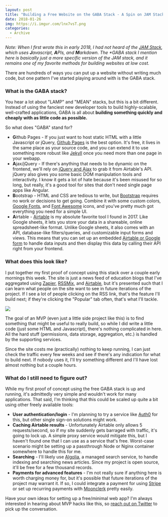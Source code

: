 ```yaml
---
layout: post
title: "Building a Free Website on the GABA Stack - A Spin on JAM Stack"
date: 2018-01-26
img: https://i.imgur.com/lnx7vsT.png
categories:
  - Archive
---
```


_Note: When I first wrote this in early 2018, I had not heard of the [JAM Stack](https://jamstack.org/), which uses **J**avascript, **A**PIs, and **M**arkdown. The **GABA* stack I mention here is basically just a more specific version of the JAM stack, and it remains one of my favorite methods for building websites at low cost._

There are hundreds of ways you can put up a website without writing much code, but one pattern I've started playing around with is the GABA stack.

### What is the GABA stack?
You hear a lot about "LAMP" and "MEAN" stacks, but this is a bit different. Instead of using the fanciest new developer tools to build highly-scalable, well-crafted applications, GABA is all about **building something quickly and cheaply with as little code as possible.**

So what does "GABA" stand for?

- **G**ithub Pages - If you just want to host static HTML with a little Javascript or jQuery, [Github Pages](https://pages.github.com/) is the best option. It's free, it lives in the same place as your source code, and you can extend it to use something more robust like [Jekyll](https://jekyllrb.com/) once you need more than one page in your webapp.
- **A**jax/jQuery - If there's anything that needs to be dynamic on the frontend, we'll rely on [jQuery and Ajax](https://api.jquery.com/category/ajax/) to grab it from Airtable's API. jQuery also gives you some basic DOM manipulation tools and interactivity. I know it gets a lot of hate because it's been misused for so long, but really, it's a good tool for sites that don't need single page apps like Angular.
- **B**ootstrap - HTML and CSS are tedious to write, but [Bootstrap](http://getbootstrap.com/) requires no work or decisions to get going. Combine it with some custom colors, [Google Fonts](https://fonts.google.com/), and [Font Awesome](https://fontawesome.com/) icons, and you've pretty much got everything you need for a simple UI.
- **A**irtable - [Airtable](https://airtable.com/invite/r/4EaSmQNr) is my absolute favorite tool I found in 2017. Like Google sheets, it lets you store your data in a shareable, online spreadsheet-like format. Unlike Google sheets, it also comes with an API, database-like filters/queries, and customizable input forms and views. This means that you can set up an embedded [Airtable or Google form](/posts/google-forms-alternatives) to handle data inputs and then display this data by calling their API right from your frontend.

### What does this look like?
I put together my first proof of concept using this stack over a couple early mornings this week. The site is just a news feed of education blogs that I've aggregated using [Zapier](https://zapier.com/), [RSSMix](http://www.rssmix.com/), and [Airtable](https://airtable.com/invite/r/4EaSmQNr), but it's presented such that I can learn what people on the site want to see in future iterations of the project. If I see a lot of people clicking on the RSS link, that's the feature I'll build next; if they're clicking the "Popular" tab often, that's what I'll tackle.

![](https://i.imgur.com/GBvNz8x.png)

The goal of an MVP (even just a little side project like this) is to find something that might be useful to really build, so while I did write a little code (just some HTML and Javascript), there's nothing complicated in here. All the hard stuff (permissions, data storage, aggregation, etc.) is handled by the supporting services.

Since the site costs me (practically) nothing to keep running, I can just check the traffic every few weeks and see if there's any indication for what to build next. If nobody uses it, I'll try something different and I'll have lost almost nothing but a couple hours.

### What do I still need to figure out?
While my first proof of concept using the free GABA stack is up and running, it's admittedly very simple and wouldn't work for many applications. That said, I'm thinking that this could be scaled up quite a bit using other freely available tools:

- **User authentication/login** - I'm planning to try a service like [Auth0](https://auth0.com/) for this, but other single sign-on solutions might work.
- **Caching Airtable results** - Unfortunately Airtable only allows 5 requests/second, so if my site suddenly gets barraged with traffic, it's going to lock up. A simple proxy service would mitigate this, but I haven't found one that I can use as a service that's free. Worst-case scenario might be setting up a passthrough Node or Nginx container somewhere to handle this for me.
- **Searching** - I'll likely use [Algolia](https://www.algolia.com/), a managed search service, to handle indexing and searching news articles. Since my project is open source, it'll be free for a few thousand records.
- **Payments for advanced features** - I'm not really sure if anything here is worth charging money for, but it's possible that future iterations of the project may warrant it. If so, I could integrate a payment for using [Stripe](https://stripe.com/) or set up recurring payments with [Moonclerk](https://www.moonclerk.com/) pretty easily.

Have your own ideas for setting up a free/minimal web app? I'm always interested in hearing about MVP hacks like this, so [reach out on Twitter](https://twitter.com/karllhughes) to pick up the conversation.
